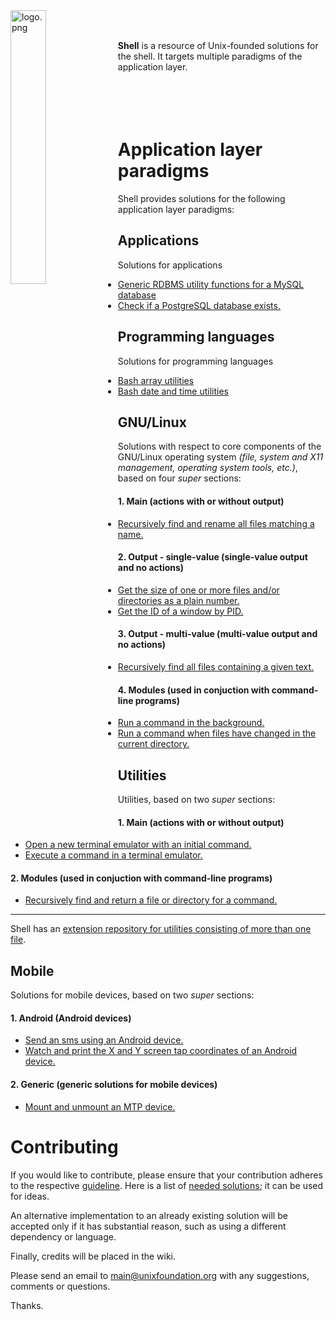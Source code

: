 
<img src='https://raw.githubusercontent.com/unixfoundation/shell/images/logo.png' width='33.5%' align='left' alt='logo.png'>
<br><br>

**Shell** is a resource of Unix-founded solutions for the shell. It targets multiple paradigms of the application layer.
<br><br><br><br><br>

# Application layer paradigms

Shell provides solutions for the following application layer paradigms:

## Applications

Solutions for applications

* [Generic RDBMS utility functions for a MySQL database](functions_scripts/applications/database/mysqldbutils)
* [Check if a PostgreSQL database exists.](one-liners/applications/database/postgresql-database.one-liners)

## Programming languages

Solutions for programming languages

* [Bash array utilities](functions_scripts/programming_languages/bash/arrayutils.bash)
* [Bash date and time utilities](functions_scripts/programming_languages/bash/dateandtimeutils.bash)

## GNU/Linux

Solutions with respect to core components of the GNU/Linux operating system *(file, system and X11 management, operating system tools, etc.)*, based on four *super* sections:

#### 1. Main (actions with or without output)

* [Recursively find and rename all files matching a name.](scripts/gnulinux--main/file_management/renmrec)

#### 2. Output - single-value (single-value output and no actions)

* [Get the size of one or more files and/or directories as a plain number.](one-liners/gnulinux--output--single-value/file_management/general-file-management.one-liners)
* [Get the ID of a window by PID.](scripts/gnulinux--output--single-value/x11_management/getwindidbypid)

#### 3. Output - multi-value (multi-value output and no actions)

* [Recursively find all files containing a given text.](aliases/gnulinux--output--multi-value/file_management/file-permissions-file-management.aliases)

#### 4. Modules (used in conjuction with command-line programs)

* [Run a command in the background.](scripts/gnulinux--modules/shell_management/runinbg)
* [Run a command when files have changed in the current directory.](scripts/gnulinux--modules/file_management/inotify)

## Utilities

Utilities, based on two *super* sections:

#### 1. Main (actions with or without output)

* [Open a new terminal emulator with an initial command.](scripts/utilities--main/general_program_management/opennewterm)
* [Execute a command in a terminal emulator.](scripts/utilities--main/keybind/exectermcommand)

#### 2. Modules (used in conjuction with command-line programs)

* [Recursively find and return a file or directory for a command.](scripts/utilities--modules/general_program_management/findfileforcmd)

---

Shell has an [extension repository for utilities consisting of more than one file](https://github.com/unixfoundation/shell--packaged-utilities).

## Mobile

Solutions for mobile devices, based on two *super* sections:

#### 1. Android (Android devices)

* [Send an sms using an Android device.](scripts/mobile--android/utilities/sendsms)
* [Watch and print the X and Y screen tap coordinates of an Android device.](scripts/mobile--android/hardware_management/getmobilescreentappos)

#### 2. Generic (generic solutions for mobile devices)

* [Mount and unmount an MTP device.](scripts/mobile--generic/management/mountmtpdev)

# Contributing

If you would like to contribute, please ensure that your contribution adheres to the respective [guideline](https://github.com/unixfoundation/shell/wiki). Here is a list of [needed solutions](https://github.com/unixfoundation/shell/wiki/Needed-solutions); it can be used for ideas.

An alternative implementation to an already existing solution will be accepted only if it has substantial reason, such as using a different dependency or language.

Finally, credits will be placed in the wiki.

Please send an email to main@unixfoundation.org with any suggestions, comments or questions.

Thanks.

